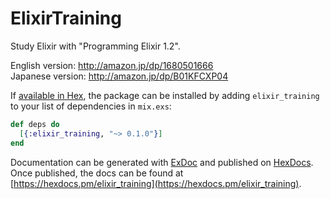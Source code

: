 # ElixirTraining
Study Elixir with "Programming Elixir 1.2".

English version: http://amazon.jp/dp/1680501666  
Japanese version: http://amazon.jp/dp/B01KFCXP04


If [available in Hex](https://hex.pm/docs/publish), the package can be installed
by adding `elixir_training` to your list of dependencies in `mix.exs`:

```elixir
def deps do
  [{:elixir_training, "~> 0.1.0"}]
end
```

Documentation can be generated with [ExDoc](https://github.com/elixir-lang/ex_doc)
and published on [HexDocs](https://hexdocs.pm). Once published, the docs can
be found at [https://hexdocs.pm/elixir_training](https://hexdocs.pm/elixir_training).